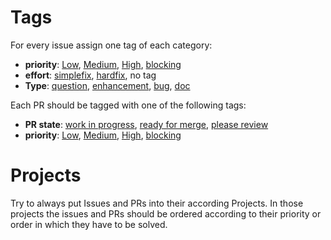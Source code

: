 # Tags
For every issue assign one tag of each category:
* **priority**: [Low](https://github.com/mlr-org/mlr/labels/prio-low), [Medium](https://github.com/mlr-org/mlr/labels/prio-medium), [High](https://github.com/mlr-org/mlr/labels/prio-high), [blocking](https://github.com/mlr-org/mlr/labels/prio-blocking)
* **effort**: [simplefix](https://github.com/mlr-org/mlr/labels/effort-simplefix), [hardfix](https://github.com/mlr-org/mlr/labels/effort-hardfix), no tag
* **Type**: [question](https://github.com/mlr-org/mlr/labels/type-question), [enhancement](https://github.com/mlr-org/mlr/labels/type-enhancement), [bug](https://github.com/mlr-org/mlr/labels/type-bug), [doc](https://github.com/mlr-org/mlr/labels/type-documentation)

Each PR should be tagged with one of the following tags:
* **PR state**: [work in progress](https://github.com/mlr-org/mlr/labels/work%20in%20progress%20-%20not%20done), [ready for merge](https://github.com/mlr-org/mlr/labels/ready%20for%20merge%20%28%3F%29), [please review](https://github.com/mlr-org/mlr/labels/please%20review)
* **priority**: [Low](https://github.com/mlr-org/mlr/pulls?q=is%3Aopen+is%3Apr+label%3Aprio-low), [Medium](https://github.com/mlr-org/mlr/pulls?q=is%3Aopen+is%3Apr+label%3Aprio-medium), [High](https://github.com/mlr-org/mlr/pulls?q=is%3Aopen+is%3Apr+label%3Aprio-high), [blocking](https://github.com/mlr-org/mlr/pulls?q=is%3Aopen+is%3Apr+label%3Aprio-blocking)

# Projects
Try to always put Issues and PRs into their according Projects.
In those projects the issues and PRs should be ordered according to their priority or order in which they have to be solved.